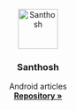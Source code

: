 <p align="center">
  <a href="https://github.com/shettigarsanthosh">
    <img src="https://avatars1.githubusercontent.com/u/52244500?v=4" alt="Santhosh" width="72" height="72">
  </a>
</p>

<h3 align="center">Santhosh</h3>

<p align="center">
  Android articles
  <br>
  <a href="https://github.com/LearnKotlin"><strong>Repository »</strong></a>
  <br>
  <br>
</p>
